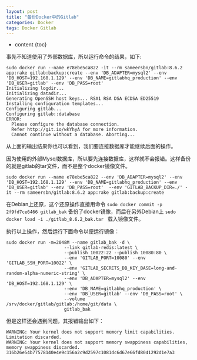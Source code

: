 ```yaml
---
layout: post
title: "备份Docker中的Gitlab"
categories: Docker
tags: Docker Gitlab 
---
```


* content
{toc}




事先不知道使用了外部数据库，所以运行命令的结果，如下:

```
sudo docker run --name e78ebe5ca822 -it --rm sameersbn/gitlab:8.6.2 app:rake gitlab:backup:create --env 'DB_ADAPTER=mysql2' --env 'DB_HOST=192.168.1.129' --env 'DB_NAME=gitlabhq_production' --env 'DB_USER=gitlab' --env 'DB_PASS=root'
Initializing logdir...
Initializing datadir...
Generating OpenSSH host keys... RSA1 RSA DSA ECDSA ED25519 
Installing configuration templates...
Configuring gitlab...
Configuring gitlab::database
ERROR: 
  Please configure the database connection.
  Refer http://git.io/wkYhyA for more information.
  Cannot continue without a database. Aborting...
```

从上面的输出结果你也可以看到，我们要连接数据库才能继续后面的操作。  


因为使用的外部Mysql数据库，所以要先连接数据库，这样就不会报错。这样备份的就是gitlab的tar文件，而不是整个docker镜像文件。  

```shell
sudo docker run --name e78ebe5ca822 --env 'DB_ADAPTER=mysql2' --env 'DB_HOST=192.168.1.129' --env 'DB_NAME=gitlabhq_production' --env 'DB_USER=gitlab' --env 'DB_PASS=root'  --env 'GITLAB_BACKUP_DIR=./' -it --rm sameersbn/gitlab:8.6.2 app:rake gitlab:backup:create  
```


在Debian上还原，这个还原操作直接用命令 `sudo docker commit -p 2f9fd7ce6466 gitlab_bak` 备份了docker镜像，而后在另外Debian上 `sudo docker load -i ./gitlab_8.6.2_bak.tar ` 载入镜像文件。

执行以上操作，然后运行下面命令以便运行镜像：  

```shell
sudo docker run -m=2048M --name gitlab_bak -d \
                      --link gitlab-redis:latest \
                      --publish 10022:22 --publish 10080:80 \
                      --env 'GITLAB_PORT=10080' --env 'GITLAB_SSH_PORT=10022' \
                      --env 'GITLAB_SECRETS_DB_KEY_BASE=long-and-random-alpha-numeric-string' \
                      --env 'DB_ADAPTER=mysql2' --env 'DB_HOST=192.168.1.129' \
                      --env 'DB_NAME=gitlabhq_production' \
                      --env 'DB_USER=gitlab' --env 'DB_PASS=root' \
                      --volume /srv/docker/gitlab/gitlab:/home/git/data \
                      gitlab_bak
```

但是这样还会遇到问题，其报错输出如下：  

```
WARNING: Your kernel does not support memory limit capabilities. Limitation discarded.
WARNING: Your kernel does not support memory swappiness capabilities, memory swappiness discarded.
316b26e54b77578140e4e9c156a2c9d2597c1081dc6d67e66fd8041292d1e7a3
```


